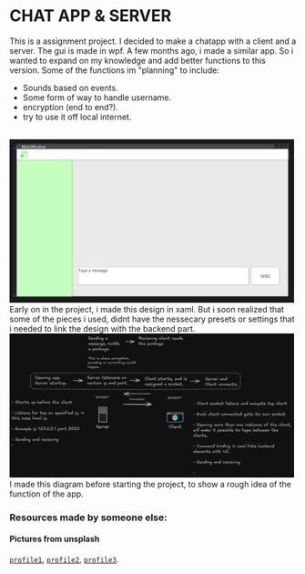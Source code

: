 # CHAT APP & SERVER
This is a assignment project. I decided to make a chatapp with a client and a server. The gui is made in wpf.
A few months ago, i made a similar app. So i wanted to expand on my knowledge and add better functions to this version.
Some of the functions im "planning" to include:
- Sounds based on events.
- Some form of way to handle username.
- encryption (end to end?).
- try to use it off local internet. <br>

<br>
<img src="ChatApplication-Assignment/Resources/First-gui-screenshot.png" width="500"/> <br> 
Early on in the project, i made this design in xaml. But i soon realized that some of the pieces i used, didnt have the nessecary presets or settings that i needed to link the design with the backend part.<br>
<img src="ChatApplication-Assignment/Resources/excalidraw-diagram.png" width="500"/> <br>
I made this diagram before starting the project, to show a rough idea of the function of the app.

### Resources made by someone else: 

#### Pictures from unsplash
[`profile1`](https://unsplash.com/photos/a-man-in-a-white-tank-top-and-a-yellow-towel-on-his-head-JhqGVkxR1pA),
[`profile2`](https://unsplash.com/photos/a-woman-in-a-black-jacket-standing-in-the-dark-JS8diHy9Ntc),
[`profile3`](https://unsplash.com/photos/a-man-sitting-on-a-chair-playing-a-guitar--ZXIaqsEnJM).


